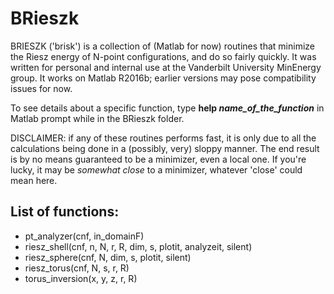 # BRieszk

BRIESZK ('brisk') is a collection of (Matlab for now) routines that minimize the Riesz energy of N-point configurations, and do so fairly quickly. It was written for personal and internal use at the Vanderbilt University MinEnergy group.
It works on Matlab R2016b; earlier versions may pose compatibility issues for now.

To see details about a specific function, type **help _name_of_the_function_** in Matlab prompt while in the BRieszk folder.

DISCLAIMER: if any of these routines performs fast, it is only due to all the calculations being done in a (possibly, very) sloppy manner. The end result is by no means guaranteed to be a minimizer, even a local one. If you're lucky, it may be _somewhat close_ to a minimizer, whatever 'close' could mean here.

## List of functions:
* pt_analyzer(cnf, in_domainF)
* riesz_shell(cnf, n, N, r, R, dim, s, plotit, analyzeit, silent)
* riesz_sphere(cnf, N, dim, s, plotit, silent)
* riesz_torus(cnf, N, s, r, R)
* torus_inversion(x, y, z, r, R)
